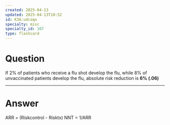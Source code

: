 ```yaml
---
created: 2025-04-13
updated: 2025-04-13T10:52
id: K3A:udcaqx
specialty: misc
specialty_id: 167
type: flashcard
---
```


# Question
If 2% of patients who receive a flu shot develop the flu, while 8% of unvaccinated patients develop the flu, absolute risk reduction is **6% (.06)**

---

# Answer
ARR = (Riskcontrol - Risktx) NNT = 1/ARR